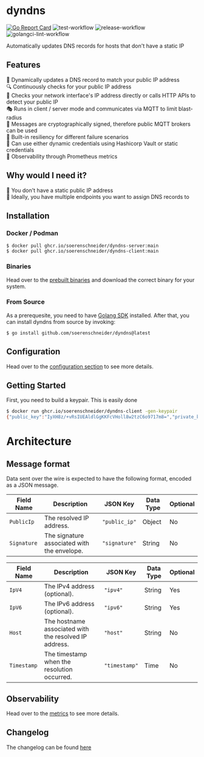 # dyndns
[![Go Report Card](https://goreportcard.com/badge/github.com/soerenschneider/dyndns)](https://goreportcard.com/report/github.com/soerenschneider/dyndns)
![test-workflow](https://github.com/soerenschneider/dyndns/actions/workflows/test.yaml/badge.svg)
![release-workflow](https://github.com/soerenschneider/dyndns/actions/workflows/release-container.yaml/badge.svg)
![golangci-lint-workflow](https://github.com/soerenschneider/dyndns/actions/workflows/golangci-lint.yaml/badge.svg)

Automatically updates DNS records for hosts that don't have a static IP

## Features

📣 Dynamically updates a DNS record to match your public IP address<br/>
🔍 Continuously checks for your public IP address<br/>
🚏 Checks your network interface's IP address directly or calls HTTP APIs to detect your public IP<br/>
🎭 Runs in client / server mode and communicates via MQTT to limit blast-radius<br/>
🔐 Messages are cryptographically signed, therefore public MQTT brokers can be used<br/>
🏰 Built-in resiliency for different failure scenarios<br/>
🔑 Can use either dynamic credentials using Hashicorp Vault or static credentials<br/>
🔭 Observability through Prometheus metrics

## Why would I need it?

📌 You don't have a static public IP address<br/>
🤹 Ideally, you have multiple endpoints you want to assign DNS records to<br/>

## Installation

### Docker / Podman
````shell
$ docker pull ghcr.io/soerenschneider/dyndns-server:main
$ docker pull ghcr.io/soerenschneider/dyndns-client:main
````

### Binaries
Head over to the [prebuilt binaries](https://github.com/soerenschneider/dyndns/releases) and download the correct binary for your system.

### From Source
As a prerequesite, you need to have [Golang SDK](https://go.dev/dl/) installed. After that, you can install dyndns from source by invoking:
```text
$ go install github.com/soerenschneider/dyndns@latest
```

## Configuration

Head over to the [configuration section](docs/configuration.md) to see more details.


## Getting Started

First, you need to build a keypair. This is easily done
```bash
$ docker run ghcr.io/soerenschneider/dyndns-client -gen-keypair
{"public_key":"IyXH8z/+vRsIUEAldlGgKKFcVHoll8w2tzC6o9717m8=","private_key":"h7jrhYupN0LVPnVWqFun6sN+bWNr0B0mh7/mgRaKnhsjJcfzP/69GwhQQCV2UaAooVxUeiWXzDa3MLqj3vXubw=="}
```

# Architecture

## Message format

Data sent over the wire is expected to have the following format, encoded as a JSON message.

| Field Name  | Description                                 | JSON Key      | Data Type | Optional |
|-------------|---------------------------------------------|---------------|-----------|----------|
| `PublicIp`  | The resolved IP address.                    | `"public_ip"` | Object    | No       |
| `Signature` | The signature associated with the envelope. | `"signature"` | String    | No       |


| Field Name  | Description                                           | JSON Key      | Data Type | Optional |
|-------------|-------------------------------------------------------|---------------|-----------|----------|
| `IpV4`      | The IPv4 address (optional).                          | `"ipv4"`      | String    | Yes      |
| `IpV6`      | The IPv6 address (optional).                          | `"ipv6"`      | String    | Yes      |
| `Host`      | The hostname associated with the resolved IP address. | `"host"`      | String    | No       |
| `Timestamp` | The timestamp when the resolution occurred.           | `"timestamp"` | Time      | No       |


## Observability
Head over to the [metrics](docs/metrics.md) to see more details.

## Changelog
The changelog can be found [here](CHANGELOG.md)